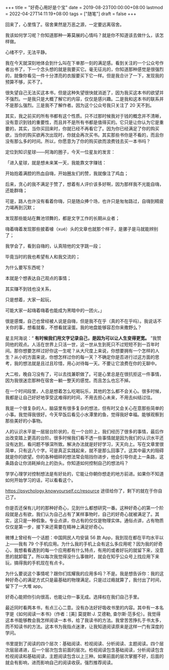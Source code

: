 +++
title = "好奇心用好是个宝"
date = 2019-08-23T00:00:00+08:00
lastmod = 2022-04-27T14:11:19+08:00
tags = ["随笔"]
draft = false
+++

回来了，心里惰了。宿舍果然是万恶之源，一定要远离宿舍。

我该如何学习呢？你知道那种一筹莫展的心情吗？就是你不知道该去做什么，该怎样做。

心绪不宁，无法平静。

我在今天就深刻地体会到什么叫在下单那一刻的满足感。看到关注的一个公众号作者出书了，下一个念头想的就是我要买它。毫无征兆的，你知道那种感觉是很强烈的，就像你看见一件十分漂亮的衣服要买下它一样。但是我合计了一下，发现我的预算不够，买不了。

很失望自己无法买这本书，但是这种失望很快就消逝了，因为我买这本书的欲望并不强烈。一是我只是大概了解它的内容，仅仅是感兴趣。二是我和这本书的联系并不是那么强烈。三是我不了解作者。因为这个公众号我只关注了
20 天不到。

其实，我之前买的所有书都有这个性质。只不过那时候我对于钱的概念并不清晰，没有意识到钱的重要性，而且并不是所有书都是值得买的。它只是让你认为它是重要的，其实，当你买回来时，你就已经不再看它了。因为你已经满足了你的购买欲，当你的购买欲再次出现时，你就会再次买书。其实那些书你是不看的，而且你没有那么多的时间。所以，你愿意为了你的购买欲而浪费钱去买一本书吗？

定位到知识星球——阿海的圈子，今天一位星友的发言：

「进入星球，就是想未来某一天，我能靠文字赚钱：

开始抱着满腔的热血自嗨，开始圈友们的赞，我就像注了鸡血；

后来，贪心的我不满足于赞了，想着有人评价该多好啊，因为那样我不光能自嗨，还能群嗨；

可是，路人也许没有看着你嗨，只是随众捧个场，也许只是匆匆路过，自嗨到精疲力竭再到沉默；

发现那些能站在舞池领舞的，都是文字工作的长期从业者；

嗨着嗨着发现那些披着噱（xué）头的文章也就那个样子，是骡子是马就能辨别了；

我学会了，看到自嗨的，认真陪他的文字跳一段；

毕竟当时的我也希望有人和我交流的；

为什么要写东西呢？

本就是个想表达自己观点的事情；

其实赚不到钱也没关系，

只是想着，大家一起玩，

可能大家一起嗨着嗨着也能成为黑暗中的一团火。」

很是感慨，自己也曾经被人说是自嗨，但是我不在乎（真的不在乎吗）。我说话不关你的事，想看就看，不想看就滚蛋。我的地盘能够容忍你来撒野么？

星主阿海说：“ **有时候我们用文字记录自己，是因为可以让人生变得更宽。** ”我赞同他的观点。人活在世界上只活一世，这一世从生到死只不过短短不到一百年时间。那你想要怎样过好你这一生呢？从大尺度上来说，你想要拥有一个怎样的人生？从小的方面来说，你想怎样过你的每一天？不确定你是否进行过这方面的思考，我的想法就是且过且珍惜，用心对待每一天。不要让它浪费在你的无聊中。

大二啦，晚自习没有了，可以去找兼职做了。可是心里总是在很抗拒这一件事情，因为我很迷恋那种在宿舍一躺一整天的感觉。而且怎么也忘不掉。

在一个时间段里，人总是想着怎么吃喝玩乐，其他的怎么都不会关心。很多时候，我都是让自己好好地享受这难得的时间，不用去担心未来，不用去纠结过往。

我是一个很复杂的人，脑袋里有很多复杂的想法，但有时又会关心在意那些简单的小事。我觉得我很好。今天早饭后看见小水潭里的鱼，觉得我好幸福。能够观察到那些美好的小事物。

人的认识水平是一层层台阶状的，在一个台阶上，我们经历了很多的事情，最后作出改变踏上更高的台阶。很多时候我们看不透一些事情就是因为我们的认识水平还没有达到，看问题不够深所致。解决办法就是好好学习，天天向上。写在文章里很简单，只有这八个字。可是真正实践起来，就不是那么回事了。这其中最大的阻碍就是你的欲望。你的各种细碎的想法常会阻挡你进步，他会引导你走上一条路，这条路会让你消耗掉向上的劲头。你知道如何控制自己的想法吗？

学学心理学对控制想法是有好处的，它能让你朝你想走的地方前进。如果你不知道如何开始学习的话，可以看看这个。

<https://psychology.knowyourself.cc/resource> 途径给你了，剩下的就在于你自己了。

你是否还保有儿时的那种好奇心，见到什么都想研究一番。这种好奇心的第一个阶段就是占有欲，我们认为自己占有了某样事物时，自己的好奇心就被满足了。其实，这只是一种假象。专业点讲，你占有的仅仅是物理实体。通俗点讲，占有物质仅仅是第一步，接下来还需要在精神上满足好奇心。

微博上曾经有一个话题：中国网民人均安装 56 款 App，我到现在都在平均水平以上——我有 79 个手机应用。为什么我的手机上会有这么多应用呢？因为我的好奇心，我想看看遇到的每一个应用都有什么特点，有用的或者好玩的就留下来，没意思的就卸载了。所以每次我觉得没什么事做时，就会在知乎公众号上找应用下来玩，搞得我的手机现在有点卡。

为什么要说这个事情呢？跟你们炫耀我的应用多吗？不是。我是想告诉你：我的这种好奇心的满足方式只是最基础的物理满足。只是过过瘾就算了，我付出了时间，留下了一大堆 app。

好奇心能把你引向很高，也能让你一事无成。选择权在我们自己手里。

最近同时看两本书，有点三心二意。没有办法好好吸收书里的内容。其中有一本名字是《如何阅读一本书》（作者：[美] 莫提默·J. 艾德勒, 查尔斯·范多伦）。我觉得这本书能够教会我怎样阅读一本书，给了我读书的方法。我曾苦苦挣扎于书太多，而不知读书的方法。这本书为我指点迷津，让我知道阅读原来是这样一门有深度的学问。

书里提到了阅读的四个层次：基础阅读、检视阅读、分析阅读、主题阅读。四个层次层层递进，后一个层次包含前面的层次。检视阅读包含基础阅读，分析阅读包含检视阅读和基础阅读，主题阅读包含以上三种。如果前面的层次掌握不好，后面的就会有影响，进而影响自己的阅读收获。强烈推荐阅读。

